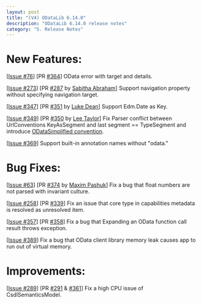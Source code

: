 ```yaml
---
layout: post
title: "(V4) ODataLib 6.14.0"
description: "ODataLib 6.14.0 release notes"
category: "5. Release Notes"
---
```


# New Features: #

[[Issue #76](https://github.com/OData/odata.net/issues/76)] [PR [#364](https://github.com/OData/odata.net/pull/364)] OData error with target and details.

[[Issue #273](https://github.com/OData/odata.net/issues/273)] [PR [#287](https://github.com/OData/odata.net/pull/287) by [Sabitha Abraham](https://github.com/sabyabr)] Support navigation property without specifying navigation target.

[[Issue #347](https://github.com/OData/odata.net/issues/347)] [PR [#351](https://github.com/OData/odata.net/pull/351) by [Luke Dean](https://github.com/SageLukeDean)] Support Edm.Date as Key.

[[Issue #349](https://github.com/OData/odata.net/issues/349)] [PR [#350](https://github.com/OData/odata.net/pull/350) by [Lee Taylor](https://github.com/sleetaylor)] Fix Parser conflict between UrlConventions KeyAsSegment and last segment == TypeSegment and introduce [ODataSimplified convention](http://odata.github.io/odata.net/06-14-odatasimplified-convention/).

[[Issue #369](https://github.com/OData/odata.net/issues/369)] Support built-in annotation names without "odata."

# Bug Fixes: #

[[Issue #63](https://github.com/OData/odata.net/issues/63)] [PR [#374](https://github.com/OData/odata.net/pull/374) by [Maxim Pashuk](https://github.com/maximpashuk)] Fix a bug that float numbers are not parsed with invariant culture.

[[Issue #258](https://github.com/OData/odata.net/issues/258)] [PR [#339](https://github.com/OData/odata.net/pull/339)] Fix an issue that core type in capabilities metadata is resolved as unresolved item.

[[Issue #357](https://github.com/OData/odata.net/issues/357)] [PR [#358](https://github.com/OData/odata.net/pull/358)] Fix a bug that Expanding an OData function call result throws exception.

[[Issue #389](https://github.com/OData/odata.net/issues/389)] Fix a bug that OData client library memory leak causes app to run out of virtual memory.

# Improvements: #

[[Issue #289](https://github.com/OData/odata.net/issues/289)] [PR [#291](https://github.com/OData/odata.net/pull/291) & [#361](https://github.com/OData/odata.net/pull/361)] Fix a high CPU issue of CsdlSemanticsModel.

